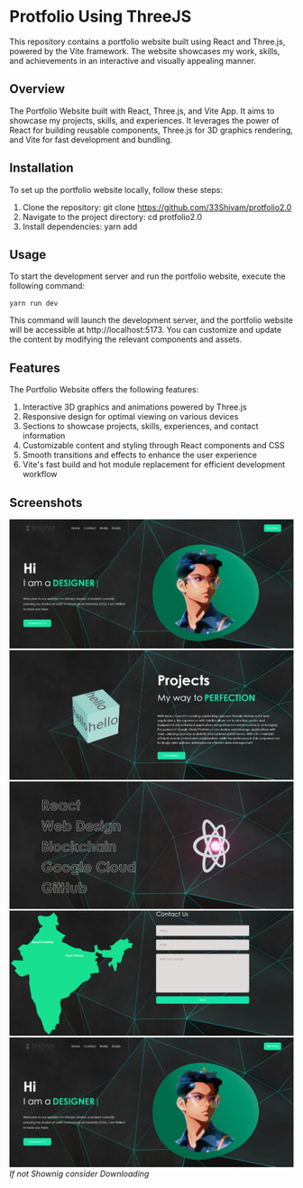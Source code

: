 # Protfolio Using ThreeJS
This repository contains a portfolio website built using React and Three.js, powered by the Vite framework. The website showcases my work, skills, and achievements in an interactive and visually appealing manner.

 ## Overview
The Portfolio Website built with React, Three.js, and Vite App. It aims to showcase my projects, skills, and experiences. It leverages the power of React for building reusable components, Three.js for 3D graphics rendering, and Vite for fast development and bundling.

## Installation
To set up the portfolio website locally, follow these steps:

1. Clone the repository: git clone https://github.com/33Shivam/protfolio2.0
2. Navigate to the project directory: cd protfolio2.0
3. Install dependencies: yarn add

## Usage
To start the development server and run the portfolio website, execute the following command:

```
yarn run dev
```
This command will launch the development server, and the portfolio website will be accessible at http://localhost:5173. You can customize and update the content by modifying the relevant components and assets.

## Features
The Portfolio Website offers the following features:

1. Interactive 3D graphics and animations powered by Three.js
2. Responsive design for optimal viewing on various devices
3. Sections to showcase projects, skills, experiences, and contact information
4. Customizable content and styling through React components and CSS
5. Smooth transitions and effects to enhance the user experience
6. Vite's fast build and hot module replacement for efficient development workflow

## Screenshots
![Ss1](public/images/prot1.png)
![Ss2](https://github.com/33Shivam/protfolio2.0/blob/2400e9a665c5dfbc1d191b9da07cf4c55da76212/public/images/prot2.png)
![Ss3](https://github.com/33Shivam/protfolio2.0/blob/2400e9a665c5dfbc1d191b9da07cf4c55da76212/public/images/prot3.png)
![Ss4](https://github.com/33Shivam/protfolio2.0/blob/2400e9a665c5dfbc1d191b9da07cf4c55da76212/public/images/prot4.png)
![Ss5](https://github.com/33Shivam/protfolio2.0/blob/4459e180ece70d666e61ba97f38eda6dcc765743/public/images/prot1.png)
*If not Shownig consider Downloading*

